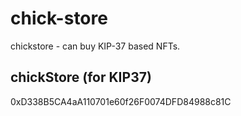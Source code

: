 # chick-store
chickstore - can buy KIP-37 based NFTs.

## chickStore (for KIP37)
0xD338B5CA4aA110701e60f26F0074DFD84988c81C
